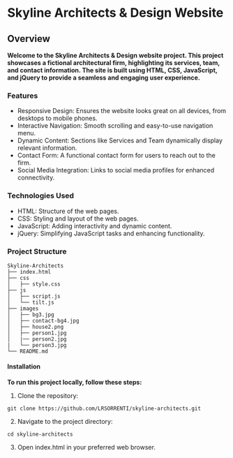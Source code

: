 # Skyline Architects & Design Website

## Overview

**Welcome to the Skyline Architects & Design website project. This project showcases a fictional architectural firm, highlighting its services, team, and contact information. The site is built using HTML, CSS, JavaScript, and jQuery to provide a seamless and engaging user experience.**

### Features

- Responsive Design: Ensures the website looks great on all devices, from desktops to mobile phones.
- Interactive Navigation: Smooth scrolling and easy-to-use navigation menu.
- Dynamic Content: Sections like Services and Team dynamically display relevant information.
- Contact Form: A functional contact form for users to reach out to the firm.
- Social Media Integration: Links to social media profiles for enhanced connectivity.

### Technologies Used
- HTML: Structure of the web pages.
- CSS: Styling and layout of the web pages.
- JavaScript: Adding interactivity and dynamic content.
- jQuery: Simplifying JavaScript tasks and enhancing functionality.

### Project Structure
```
Skyline-Architects
├── index.html
├── css
│   ├── style.css
├── js
│   ├── script.js
│   └── tilt.js
├── images
│   ├── bg3.jpg
│   ├── contact-bg4.jpg
│   ├── house2.png
│   ├── person1.jpg
│   |── person2.jpg
|   └── person3.jpg
└── README.md
```
#### Installation
**To run this project locally, follow these steps:**

1. Clone the repository:

```
git clone https://github.com/LRSORRENTI/skyline-architects.git
```
2. Navigate to the project directory:

```
cd skyline-architects
```

3. Open index.html in your preferred web browser.